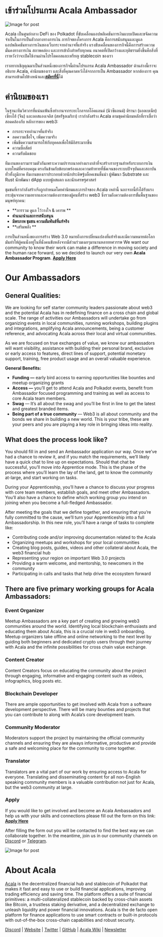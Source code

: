 # เข้าร่วมโปรแกรม Acala Ambassador

![Image for post](https://miro.medium.com/max/3200/0*X-e7lkvJHnabKk4k)

Acala เป็นศูนย์กลาง DeFi ของ Polkadot ที่ขับเคลื่อนแอปพลิเคชันการเงินแบบเปิดและขจัดความจำเป็นในการเป็นตัวกลางทางการเงิน  ภารกิจของโครงการ Acala คือการสนับสนุนและดูแลแอปพลิเคชันทางการเงินของเว็บกระจายอำนาจที่แท้จริง  แรงขับเคลื่อนของภารกิจนี้คือการสร้างความมั่นคงทางการเงิน สภาพคล่อง และการเข้าถึงสำหรับทุกคน  อนาคตที่เปิดกว้างและยุติธรรมยิ่งขึ้นคือสิ่งที่เราหวังว่าจะเปิดใช้งานผ่านโปรโตคอลและเหรียญ stablecoin ของเรา

เราอยากเชิญคุณมาเป็นส่วนหนึ่งของภารกิจนี้ผ่านโปรแกรม Acala Ambassador  ด้านล่างนี้เราจะอธิบาย Acala, ค่านิยมของเรา และสิ่งที่คุณคาดหวังได้จากการเป็น Ambassador  หากต้องการ คุณสามารถข้ามไปข้างหน้าและ[**สมัครที่นี่**](http://acala.hubspotpagebuilder.com/acala-ambassador-program)ได้

# ค่านิยมของเรา

ในฐานะทีมวิศวกรที่แน่นแฟ้นซึ่งทำงานจากระยะไกลจากโอ๊คแลนด์ (นิวซีแลนด์) ติรานา (แอลเบเนีย) เซี่ยงไฮ้ (จีน) และลอสแองเจลิส (สหรัฐอเมริกา) เรากำลังสร้าง Acala ตามชุดค่านิยมหลักที่เราเชื่อว่าสอดคล้องกับ หลักการของ web3:

- การกระจายอำนาจที่แท้จริง
- ลดความเชื่่อใจ, เพิ่มความจริง
- เพิ่มขีดความสามารถให้กับบุคคลเพื่อให้มีอิสระมากขึ้น
- ความซื่อสัตย์
- ความรับผิดชอบ

ทีมงานของเรามารวมตัวกันเพราะความปรารถนาอย่างแรงกล้าที่จะสร้างรากฐานสำหรับระบบการเงินแบบใหม่ที่ครอบคลุม ตรงกันข้ามกับข้อบกพร่องและความท้าทายที่ชัดเจนของระบบปัจจุบันและสถาบันทั่วทั้งภูมิภาค  ทีมงานของเราประกอบด้วยนักประดิษฐ์บล็อคเชนชั้นนำ ผู้พัฒนา Substrate และ Rust นักพัฒนา dApp แบบฟูลสแตก และนักเศรษฐศาสตร์

ชุมชนที่เรากำลังสร้างจึงถูกกำหนดโดยค่านิยมและภารกิจของ Acala เหล่านี้ นอกจากนี้ยังได้รับแรงกระตุ้นจากความอยากและความต้องการของผู้คนที่สร้าง web3 ซึ่งรวมถึงความต้องการขั้นพื้นฐานของมนุษย์ทุกคน:

- **การรวม ดูแล ไว้วางใจ & เคารพ **
- **คำแนะนำและการสนับสนุน**
- **มิตรภาพ ชุมชน ความสัมพันธ์ที่แท้จริง**
- **เสริมพลัง **

การเป็นส่วนหนึ่งของการสร้าง Web 3.0 หมายถึงการเปลี่ยนแปลงที่แท้จริงและมีความหมายต่อโลก มันทำให้ผู้คนนั่งอยู่ในที่นั่งคนขับหลังจากมีส่วนร่วมเฉยๆมานานหลายทศวรรษ  We want our community to know their work can make a difference in moving society and the human race forward, so we decided to launch our very own **Acala Ambassador Program**. [**Apply Here**](http://acala.hubspotpagebuilder.com/acala-ambassador-program)

# **Our Ambassadors**

## **General Qualities:**

We are looking for self starter community leaders passionate about web3 and the potential Acala has in redefining finance on a cross chain and global scale. The range of activities our Ambassadors will undertake go from organizing events in local communities, running workshops, building plugins and integrations, amplifying Acala announcements, being a customer reference, and advocating Acala across their local and virtual communities.

As we are focused on true exchanges of value, we know our ambassadors will want visibility, assistance with building their personal brand, exclusive or early access to features, direct lines of support, potential monetary support, training, free product usage and an overall valuable experience.

**General Benefits:**

- **Funding —** early bird access to earning opportunities like bounties and meetup organizing grants
- **Access —** you’ll get to attend Acala and Polkadot events, benefit from Ambassador focused programming and training as well as access to core Acala team members.
- **Swag** — It’s all about the swag and you’ll be first in line to get the latest and greatest branded items.
- **Being part of a true community** — Web3 is all about community and the bonds we share in building a new world. This is your tribe, these are your peers and you are playing a key role in bringing ideas into reality.

## **What does the process look like?**

You should fill in and send an Ambassador application our way. Once we’ve had a chance to review it, and if you match the requirements, we’ll likely have a quick chat to line up on expectations. Should that chat be successful, you’ll move into Apprentice mode. This is the phase of the process where you’ll learn the lay of the land, get to know the community at-large, and start working on tasks.

During your Apprenticeship, you’ll have a chance to discuss your progress with core team members, establish goals, and meet other Ambassadors. You’ll also have a chance to define which working group you intend on joining when you become a full-fledged Ambassador.

After meeting the goals that we define together, and ensuring that you’re fully committed to the cause, we’ll turn your Apprenticeship into a full Ambassadorship. In this new role, you’ll have a range of tasks to complete like:

- Contributing code and/or improving documentation related to the Acala
- Organizing meetups and workshops for your local communities
- Creating blog posts, guides, videos and other collateral about Acala, the web3 financial hub
- Representing your region on important Web 3.0 projects
- Providing a warm welcome, and mentorship, to newcomers in the community
- Participating in calls and tasks that help drive the ecosystem forward

## There are five primary working groups for Acala Ambassadors:

### **Event Organizer**

Meetup Ambassadors are a key part of creating and growing web3 communities around the world. Identifying local blockchain enthusiasts and educating them about Acala, this is a crucial role in web3 onboarding. Meetup organizers take offline and online networking to the next level by guiding both beginners and dedicated crypto users through their journey with Acala and the infinite possibilities for cross chain value exchange.

### **Content Creator**

Content Creators focus on educating the community about the project through engaging, informative and engaging content such as videos, infographics, blog posts etc.

### **Blockchain Developer**

There are ample opportunities to get involved with Acala from a software development perspective. There will be many bounties and projects that you can contribute to along with Acala’s core development team.

### **Community Moderator**

Moderators support the project by maintaining the official community channels and ensuring they are always informative, productive and provide a safe and welcoming place for the community to come together.

### **Translator**

Translators are a vital part of our work by ensuring access to Acala for everyone. Translating and disseminating content for all non-English speaking community members is a valuable contribution not just for Acala, but the web3 community at large.

### **Apply**

If you would like to get involved and become an Acala Ambassadors and help us with your skills and connections please fill out the form on this link: [**Apply Here**](http://acala.hubspotpagebuilder.com/acala-ambassador-program)

After filling the form out you will be contacted to find the best way we can collaborate together. In the meantime, join us in our community channels on [Discord](https://discord.com/invite/vdbFVCH) or [Telegram](https://t.me/acalaofficial).

![Image for post](https://miro.medium.com/max/2402/0*qGT3mWl2DgxVsAy6.png)

# About Acala

[Acala](http://acala.network/) is the decentralized financial hub and stablecoin of Polkadot that makes it fast and easy to use or build financial applications, improving trading efficiency and saving time. The platform offers a suite of financial primitives: a multi-collateralized stablecoin backed by cross-chain assets like Bitcoin, a trustless staking derivative, and a decentralized exchange to unleash liquidity and power financial innovations. Acala is the de facto open platform for finance applications to use smart contracts or built-in protocols with out-of-the-box cross-chain capabilities and robust security.

[Discord](https://discord.gg/vdbFVCH) | [Website](https://acala.network/) | [Twitter](https://twitter.com/AcalaNetwork) | [GitHub](https://github.com/AcalaNetwork/Acala) | [Acala Wiki](https://github.com/AcalaNetwork/Acala/wiki) | [Newsletter](https://share.hsforms.com/1X9RxkXk-R62I0VNbATaDXw4h8qc)
